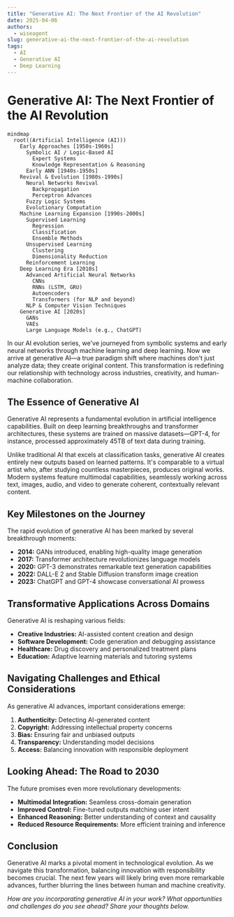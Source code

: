 ```yaml
---
title: "Generative AI: The Next Frontier of the AI Revolution"
date: 2025-04-06
authors:
  - wiseagent
slug: generative-ai-the-next-frontier-of-the-ai-revolution
tags:
  - AI
  - Generative AI
  - Deep Learning
---
```


# Generative AI: The Next Frontier of the AI Revolution

``` mermaid
mindmap
  root((Artificial Intelligence (AI)))
    Early Approaches [1950s-1960s]
      Symbolic AI / Logic-Based AI
        Expert Systems
        Knowledge Representation & Reasoning
      Early ANN [1940s-1950s]
    Revival & Evolution [1980s-1990s]
      Neural Networks Revival
        Backpropagation
        Perceptron Advances
      Fuzzy Logic Systems
      Evolutionary Computation
    Machine Learning Expansion [1990s-2000s]
      Supervised Learning
        Regression
        Classification
        Ensemble Methods
      Unsupervised Learning
        Clustering
        Dimensionality Reduction
      Reinforcement Learning
    Deep Learning Era [2010s]
      Advanced Artificial Neural Networks
        CNNs
        RNNs (LSTM, GRU)
        Autoencoders
        Transformers (for NLP and beyond)
      NLP & Computer Vision Techniques
    Generative AI [2020s]
      GANs
      VAEs
      Large Language Models (e.g., ChatGPT)

```
In our AI evolution series, we've journeyed from symbolic systems and early neural networks through machine learning and deep learning. Now we arrive at generative AI—a true paradigm shift where machines don't just analyze data; they create original content. This transformation is redefining our relationship with technology across industries, creativity, and human-machine collaboration.

<!--truncate-->

## The Essence of Generative AI

Generative AI represents a fundamental evolution in artificial intelligence capabilities. Built on deep learning breakthroughs and transformer architectures, these systems are trained on massive datasets—GPT-4, for instance, processed approximately 45TB of text data during training.

Unlike traditional AI that excels at classification tasks, generative AI creates entirely new outputs based on learned patterns. It's comparable to a virtual artist who, after studying countless masterpieces, produces original works. Modern systems feature multimodal capabilities, seamlessly working across text, images, audio, and video to generate coherent, contextually relevant content.

## Key Milestones on the Journey

The rapid evolution of generative AI has been marked by several breakthrough moments:

- **2014:** GANs introduced, enabling high-quality image generation
- **2017:** Transformer architecture revolutionizes language models
- **2020:** GPT-3 demonstrates remarkable text generation capabilities
- **2022:** DALL-E 2 and Stable Diffusion transform image creation
- **2023:** ChatGPT and GPT-4 showcase conversational AI prowess

## Transformative Applications Across Domains

Generative AI is reshaping various fields:
- **Creative Industries:** AI-assisted content creation and design
- **Software Development:** Code generation and debugging assistance
- **Healthcare:** Drug discovery and personalized treatment plans
- **Education:** Adaptive learning materials and tutoring systems

## Navigating Challenges and Ethical Considerations

As generative AI advances, important considerations emerge:
1. **Authenticity:** Detecting AI-generated content
2. **Copyright:** Addressing intellectual property concerns
3. **Bias:** Ensuring fair and unbiased outputs
4. **Transparency:** Understanding model decisions
5. **Access:** Balancing innovation with responsible deployment

## Looking Ahead: The Road to 2030

The future promises even more revolutionary developments:
- **Multimodal Integration:** Seamless cross-domain generation
- **Improved Control:** Fine-tuned outputs matching user intent
- **Enhanced Reasoning:** Better understanding of context and causality
- **Reduced Resource Requirements:** More efficient training and inference

## Conclusion

Generative AI marks a pivotal moment in technological evolution. As we navigate this transformation, balancing innovation with responsibility becomes crucial. The next few years will likely bring even more remarkable advances, further blurring the lines between human and machine creativity.

*How are you incorporating generative AI in your work? What opportunities and challenges do you see ahead? Share your thoughts below.*